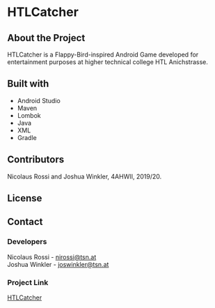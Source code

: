 # HTLCatcher

## About the Project
HTLCatcher is a Flappy-Bird-inspired Android Game developed for entertainment purposes at higher technical college HTL Anichstrasse.

## Built with
- Android Studio
- Maven
- Lombok
- Java
- XML
- Gradle

## Contributors
Nicolaus Rossi and Joshua Winkler, 4AHWII, 2019/20.

## License

## Contact
### Developers
Nicolaus Rossi - nirossi@tsn.at  
Joshua Winkler - joswinkler@tsn.at
### Project Link
[HTLCatcher](https://github.com/EverythingUnderCTRL/HTLCatcher)

